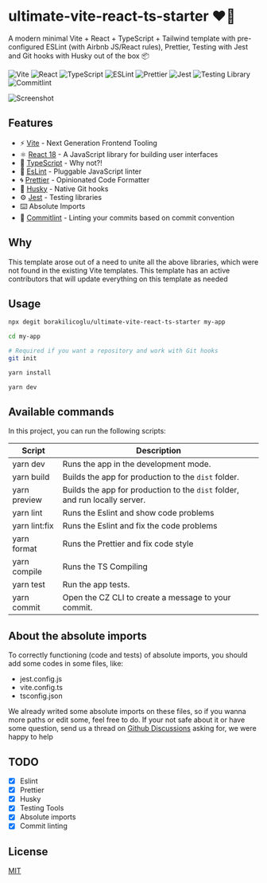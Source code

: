 # ultimate-vite-react-ts-starter ❤️‍🔥

A modern minimal Vite + React + TypeScript + Tailwind template with pre-configured ESLint (with Airbnb JS/React rules), Prettier, Testing with Jest and Git hooks with Husky out of the box 📦

![Vite](https://img.shields.io/badge/Vite-B73BFE?style=for-the-badge&logo=vite&logoColor=FFD62E)
![React](https://img.shields.io/badge/React-20232A?style=for-the-badge&logo=react&logoColor=61DAFB)
![TypeScript](https://img.shields.io/badge/TypeScript-007ACC?style=for-the-badge&logo=typescript&logoColor=white)
![ESLint](https://img.shields.io/badge/eslint-3A33D1?style=for-the-badge&logo=eslint&logoColor=white)
![Prettier](https://img.shields.io/badge/prettier-1A2C34?style=for-the-badge&logo=prettier&logoColor=F7BA3E)
![Jest](https://img.shields.io/badge/jest-C21325?style=for-the-badge&logo=jest&logoColor=white)
![Testing Library](https://img.shields.io/badge/testing%20library-E33332?style=for-the-badge&logo=testing-library&logoColor=white)
![Commitlint](https://img.shields.io/badge/commitlint-000000?style=for-the-badge&logo=commitlint&logoColor=white)

![Screenshot](https://i.imgur.com/4dpYsyG.png)

## Features

- ⚡️ [Vite](https://vitejs.dev/) - Next Generation Frontend Tooling
- ⚛️ [React 18](https://reactjs.org/) - A JavaScript library for building user interfaces
- 💎 [TypeScript](https://www.typescriptlang.org/) - Why not?!
- 🔨 [EsLint](https://eslint.org/) - Pluggable JavaScript linter
- 🌀 [Prettier](https://prettier.io) - Opinionated Code Formatter
- 🐺 [Husky](https://github.com/typicode/husky) - Native Git hooks
- ⚙️ [Jest](https://jestjs.io/) - Testing libraries
- ⌨️ Absolute Imports
- 📑 [Commitlint](https://commitlint.js.org/) - Linting your commits based on commit convention

## Why

This template arose out of a need to unite all the above libraries, which were not found in the existing Vite templates. This template has an active contributors that will update everything on this template as needed

## Usage

```bash
npx degit borakilicoglu/ultimate-vite-react-ts-starter my-app

cd my-app

# Required if you want a repository and work with Git hooks
git init

yarn install

yarn dev
```

## Available commands

<p>In this project, you can run the following scripts:</p>

| Script        | Description                                                                 |
| ------------- | --------------------------------------------------------------------------- |
| yarn dev      | Runs the app in the development mode.                                       |
| yarn build    | Builds the app for production to the `dist` folder.                         |
| yarn preview  | Builds the app for production to the `dist` folder, and run locally server. |
| yarn lint     | Runs the Eslint and show code problems                                      |
| yarn lint:fix | Runs the Eslint and fix the code problems                                   |
| yarn format   | Runs the Prettier and fix code style                                        |
| yarn compile  | Runs the TS Compiling                                                       |
| yarn test     | Run the app tests.                                                          |
| yarn commit   | Open the CZ CLI to create a message to your commit.                         |

## About the absolute imports

To correctly functioning (code and tests) of absolute imports, you should add some codes in some files, like:

- jest.config.js
- vite.config.ts
- tsconfig.json

We already writed some absolute imports on these files, so if you wanna more paths or edit some, feel free to do.
If your not safe about it or have some question, send us a thread on [Github Discussions](https://github.com/borakilicoglu/ultimate-vite-react-ts-starter/discussions/new?category=q-a) asking for, we were happy to help

## TODO

- [x] Eslint
- [x] Prettier
- [x] Husky
- [x] Testing Tools
- [x] Absolute imports
- [x] Commit linting

## License

[MIT](https://choosealicense.com/licenses/mit/)
